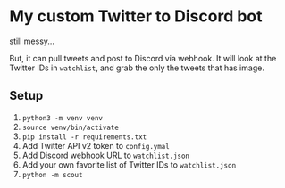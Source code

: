 # My custom Twitter to Discord bot

still messy...

But, it can pull tweets and post to Discord via webhook. It will look at the Twitter IDs in `watchlist`, and grab the only the tweets that has image.

## Setup

1. `python3 -m venv venv`
1. `source venv/bin/activate`
1. `pip install -r requirements.txt`
1. Add Twitter API v2 token to `config.ymal`
1. Add Discord webhook URL to `watchlist.json`
1. Add your own favorite list of Twitter IDs to `watchlist.json`
1. `python -m scout`
